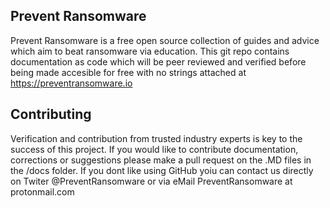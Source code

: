 ## Prevent Ransomware 
 
Prevent Ransomware is a free open source collection of guides and advice which aim to beat ransomware via education. This git repo contains documentation as code which will be peer reviewed and verified before being made accesible for free with no strings attached at https://preventransomware.io 


## Contributing 
Verification and contribution from trusted industry experts is key to the success of this project. If you would like to contribute documentation, corrections or suggestions please make a pull request on the .MD files in the /docs folder. If you dont like using GitHub yoiu can contact us directly on Twiter @PreventRansomware or via eMail PreventRansomware at protonmail.com 



